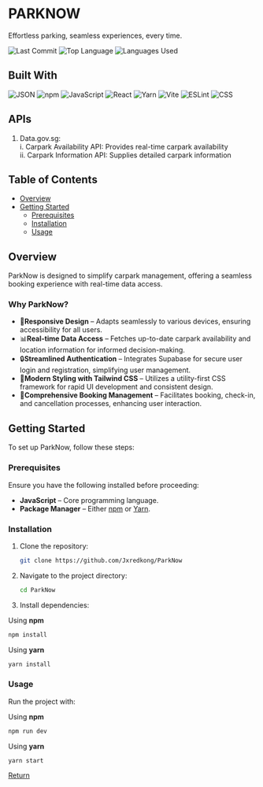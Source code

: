 # PARKNOW <a name="top"></a>

Effortless parking, seamless experiences, every time.

![Last Commit](https://img.shields.io/github/last-commit/Jxredkong/ParkNow)
![Top Language](https://img.shields.io/github/languages/top/Jxredkong/ParkNow)
![Languages Used](https://img.shields.io/github/languages/count/Jxredkong/ParkNow)

## Built With

![JSON](https://img.shields.io/badge/JSON-000000?style=flat&logo=json&logoColor=white)
![npm](https://img.shields.io/badge/npm-CB3837?style=flat&logo=npm&logoColor=white)
![JavaScript](https://img.shields.io/badge/JavaScript-F7DF1E?style=flat&logo=javascript&logoColor=black)
![React](https://img.shields.io/badge/React-61DAFB?style=flat&logo=react&logoColor=black)
![Yarn](https://img.shields.io/badge/Yarn-2C8EBB?style=flat&logo=yarn&logoColor=white)
![Vite](https://img.shields.io/badge/Vite-646CFF?style=flat&logo=vite&logoColor=white)
![ESLint](https://img.shields.io/badge/ESLint-4B32C3?style=flat&logo=eslint&logoColor=white)
![CSS](https://img.shields.io/badge/CSS-1572B6?style=flat&logo=css3&logoColor=white)

## APIs

1. Data.gov.sg:<br>
   i. Carpark Availability API: Provides real-time carpark availability<br>
   ii. Carpark Information API: Supplies detailed carpark information<br>


## Table of Contents

- [Overview](#overview)
- [Getting Started](#getting-started)
  - [Prerequisites](#prerequisites)
  - [Installation](#installation)
  - [Usage](#usage)

## Overview

ParkNow is designed to simplify carpark management, offering a seamless booking experience with real-time data access.

### Why ParkNow?

- 🚀**Responsive Design** – Adapts seamlessly to various devices, ensuring accessibility for all users.
- 📊**Real-time Data Access** – Fetches up-to-date carpark availability and location information for informed decision-making.
- 🔒**Streamlined Authentication** – Integrates Supabase for secure user login and registration, simplifying user management.
- 🎨**Modern Styling with Tailwind CSS** – Utilizes a utility-first CSS framework for rapid UI development and consistent design.
- 📆**Comprehensive Booking Management** – Facilitates booking, check-in, and cancellation processes, enhancing user interaction.

## Getting Started

To set up ParkNow, follow these steps:

### Prerequisites

Ensure you have the following installed before proceeding:

- **JavaScript** – Core programming language.
- **Package Manager** – Either [npm](https://www.npmjs.com/) or [Yarn](https://yarnpkg.com/).

### Installation

1. Clone the repository:
   ```bash
   git clone https://github.com/Jxredkong/ParkNow

2. Navigate to the project directory:
   ```bash
   cd ParkNow

3. Install dependencies:

Using **npm**
   ```bash
   npm install
   ```
Using **yarn**
   ```bash
   yarn install
   ```

### Usage

Run the project with:

Using **npm**
   ```bash
   npm run dev
   ```
Using **yarn**
   ```bash
   yarn start
   ```

[Return](#top)

